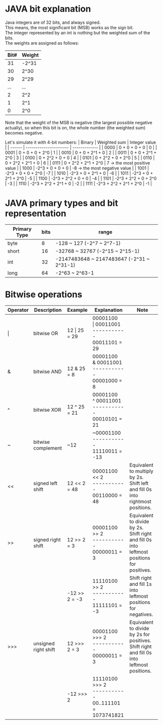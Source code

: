 # JAVA bit explanation
Java integers are of 32 bits, and always signed.<br/>
This means, the most significant bit (MSB) works as the sign bit.<br/>
The integer represented by an int is nothing but the weighted sum of the bits. <br/>
The weights are assigned as follows: 

| Bit#  | Weight |
| ----- | ------ |
|31     | -2^31  |
|30     |  2^30  |
|29     |  2^29  |
|...    |  ...   |
|2      |  2^2   |
|1      |  2^1   |
|0      |  2^0   |

Note that the weight of the MSB is negative (the largest possible negative actually), 
so when this bit is on, the whole number (the weighted sum) becomes negative.

Let's simulate it with 4-bit numbers:
| Binary |     Weighted sum       | Integer value |
| ------ | ---------------------- | ------------- | 
| 0000   | 0 + 0 + 0 + 0          |  0            |
| 0001   | 0 + 0 + 0 + 2^0        |  1            |
| 0010   | 0 + 0 + 2^1 + 0        |  2            |
| 0011   | 0 + 0 + 2^1 + 2^0      |  3            |
| 0100   | 0 + 2^2 + 0 + 0        |  4            |
| 0101   | 0 + 2^2 + 0 + 2^0      |  5            |
| 0110   | 0 + 2^2 + 2^1 + 0      |  6            |
| 0111   | 0 + 2^2 + 2^1 + 2^0    |  7 -> the most positive value  |
| 1000   | -2^3 + 0 + 0 + 0       |  -8 -> the most negative value | 
| 1001   | -2^3 + 0 + 0 + 2^0     |  -7            |
| 1010   | -2^3 + 0 + 2^1 + 0     |  -6            |
| 1011   | -2^3 + 0 + 2^1 + 2^0   |  -5            |
| 1100   | -2^3 + 2^2 + 0 + 0     |  -4            |
| 1101   | -2^3 + 2^2 + 0 + 2^0   |  -3            |
| 1110   | -2^3 + 2^2 + 2^1 + 0   |  -2            |
| 1111   | -2^3 + 2^2 + 2^1 + 2^0 |  -1            |

# JAVA primary types and bit representation
| Primary Type | bits | range |
| ------------ | ---- | ----- |
|byte          |  8   | -128 ~ 127 (-2^7 ~ 2^7-1) |
|short         |  16  | -32768 ~ 32767 (-2^15 ~ 2^15-1) |
|int           |  32  | -2147483648 ~ 2147483647 (-2^31 ~ 2^31-1) |
|long          |  64  | -2^63 ~ 2^63-1 |

# Bitwise operations
| Operator  | Description |    Example    | Explanation     | Note |
| --------- | ----------- | ------------- | -----------     | ---- |
|  \|       | bitwise OR  | 12 \| 25 = 29 |  00001100<br/>\| 00011001<br/>-----------<br/>00011101 = 29 |      |                                  
|  &        | bitwise AND | 12 & 25 = 8   |  00001100<br/>& 00011001<br/> -----------<br/>00001000 = 8  |      |
|  ^        | bitwise XOR | 12 ^ 25 = 21  |  00001100<br/>^ 00011001<br/> -----------<br/>00010101 = 21 |      |
|  ~        | bitwise complement |  ~12    | ~00001100<br/> -----------<br/>11110011 = -13 |      |
|  <<       | signed left shift | 12 << 2 = 48 | 00001100 << 2<br/> -----------<br/>00110000 = 48 | Equivalent to multiply by 2s.<br/>Shift left and fill 0s into rightmost positions. |
|  \>>      | signed right shift | 12 >> 2 = 3 | 00001100 >> 2<br/> -----------<br/>00000011 = 3  | Equivalent to divide by 2s.<br/>Shift right and fill 0s into leftmost positions for positives. |                                                
|           |                    | -12 >> 2 = -3 | 11110100 >> 2<br/> -----------<br/>11111101 = -3 | Shift right and fill 1s into leftmost positions for negatives.
|  \>>>     | unsigned right shift |  12 >>> 2 = 3 | 00001100 >>> 2<br/> -----------<br/>00000011 = 3 | Equivalent to divide by 2s for positives.<br/>Shift right and fill 0s into leftmost positions. |                                                 
|           |                      | -12 >>> 2 | 11110100 >>> 2<br/> -----------<br/>00..111101 = 1073741821 |       |  